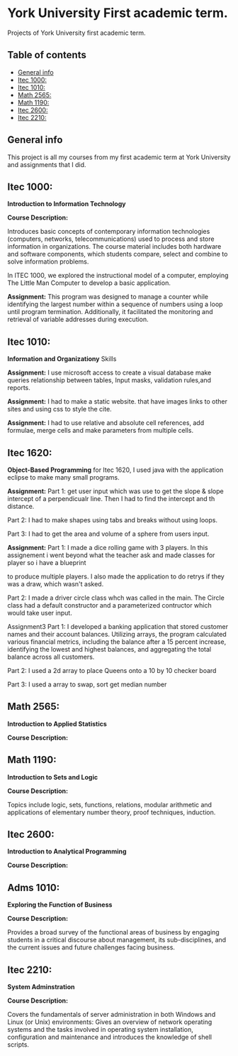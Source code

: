 # York University First academic term.
Projects of York University first academic term.
## Table of contents
* [General info](#general-info)
* [Itec 1000:](#itec-1000)
* [Itec 1010:](#itec-1010)
* [Math 2565:](#Math-2565)
* [Math 1190:](#Math-1190)
* [Itec 2600:](#itec-2600)
* [Itec 2210:](#itec-2210)

## General info 
This project is all my courses from my first academic term at York University and assignments that I did.
	
## Itec 1000: 
<b>Introduction to Information Technology</b>
<p ><b> Course Description:</b></p>
<p>Introduces basic concepts of contemporary information technologies (computers, networks, telecommunications) used to process and store information in organizations. The course material includes both hardware and software components, which students compare, select and combine to solve information problems.
</p>
<p>In ITEC 1000, we explored the instructional model of a computer, employing The Little Man Computer to develop a basic application. 
</p>
<p><b>Assignment:</b> This program was designed to manage a counter while identifying the largest number within a sequence of numbers using a loop until program termination. Additionally, it facilitated the monitoring and retrieval of variable addresses during execution.<P>

## Itec 1010:
<b>Information and Organizationy</b>
Skills
<p> <b>Assignment:</b> I use microsoft access to create a visual database make queries relationship between tables, Input masks, validation rules,and reports.</p>

<p><b>Assignment:</b> I had to make a static website. that have images links to other sites and using css to style the cite.</p>

<p><b>Assignment:</b> I had to use relative and absolute cell references, add formulae, merge cells and make parameters from multiple cells.<p>

## Itec 1620:
<b>Object-Based Programming</b>
for Itec 1620, I used java with the application eclipse to make many small programs.

<p><b>Assignment:</b>
  Part 1: get user input which was use to get the slope & slope intercept of a perpendicualr line. Then I had to find the intercept and th distance.<p>
  
 <p> Part 2: I had to make shapes using tabs and breaks without using loops.<p>
  
  <p>Part 3: I had to get the area and volume of a sphere from users input.<p>

<p><b>Assignment:</b>
  Part 1: I made a dice rolling game with 3 players. In this assignement i went beyond what the teacher ask and made classes for player so i have a blueprint<p>
  to produce multiple players. I also made the application to do retrys if they was a draw, which wasn't asked. 
  
  Part 2: I made a driver circle class whch was called in the main. The Circle class had a default constructor and a parameterized contructor which would take user input.

Assignment3
  Part 1: I developed a banking application that stored customer names and their account balances. Utilizing arrays, the program calculated various financial metrics, including the balance after a 15 percent increase, identifying the lowest and highest balances, and aggregating the total balance across all customers.
  
  Part 2: I used a 2d array to place Queens onto a 10 by 10 checker board
  
  Part 3: I used a array  to swap, sort get median number

  ## Math 2565:
  <b>Introduction to Applied Statistics</b>
  <p ><b> Course Description:</b></p>

  ## Math 1190:
  <b>Introduction to Sets and Logic</b>
<p ><b> Course Description:</b></p>
<p>Topics include logic, sets, functions, relations, modular arithmetic and applications of elementary number theory, proof techniques, induction.</p>
	
  ## Itec 2600:
  <b>Introduction to Analytical Programming</b>
<p ><b> Course Description:</b></p>

  ## Adms 1010:
  <b>Exploring the Function of Business</b>
<p ><b> Course Description:</b></p>
<p>Provides a broad survey of the functional areas of business by engaging students in a critical discourse about management, its sub-disciplines, and the current issues and future challenges facing business. </p>

  ## Itec 2210:
  <b>System Adminstration</b>
  <p ><b> Course Description:</b></p>
  <p>Covers the fundamentals of server administration in both Windows and Linux (or Unix) environments: Gives an overview of network operating systems and the tasks involved in operating system installation, configuration and maintenance and introduces the knowledge of shell scripts.</p>

